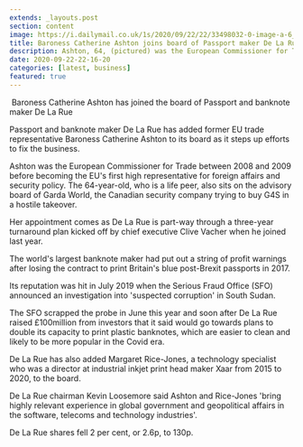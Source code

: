 ```yaml
---
extends: _layouts.post
section: content
image: https://i.dailymail.co.uk/1s/2020/09/22/22/33498032-0-image-a-6_1600808447607.jpg 
title: Baroness Catherine Ashton joins board of Passport maker De La Rue   
description: Ashton, 64, (pictured) was the European Commissioner for Trade between 2008 and 2009 before becoming the EUs first high representative for foreign affairs and security policy. 
date: 2020-09-22-22-16-20 
categories: [latest, business] 
featured: true 
--- 
```

 Baroness Catherine Ashton has joined the board of Passport and banknote maker De La Rue

Passport and banknote maker De La Rue has added former EU trade representative Baroness Catherine Ashton to its board as it steps up efforts to fix the business.

Ashton was the European Commissioner for Trade between 2008 and 2009 before becoming the EU's first high representative for foreign affairs and security policy. The 64-year-old, who is a life peer, also sits on the advisory board of Garda World, the Canadian security company trying to buy G4S in a hostile takeover.

Her appointment comes as De La Rue is part-way through a three-year turnaround plan kicked off by chief executive Clive Vacher when he joined last year.

The world's largest banknote maker had put out a string of profit warnings after losing the contract to print Britain's blue post-Brexit passports in 2017.

Its reputation was hit in July 2019 when the Serious Fraud Office (SFO) announced an investigation into 'suspected corruption' in South Sudan. 

The SFO scrapped the probe in June this year and soon after De La Rue raised £100million from investors that it said would go towards plans to double its capacity to print plastic banknotes, which are easier to clean and likely to be more popular in the Covid era.

De La Rue has also added Margaret Rice-Jones, a technology specialist who was a director at industrial inkjet print head maker Xaar from 2015 to 2020, to the board.

De La Rue chairman Kevin Loosemore said Ashton and Rice-Jones 'bring highly relevant experience in global government and geopolitical affairs in the software, telecoms and technology industries'.

De La Rue shares fell 2 per cent, or 2.6p, to 130p.

